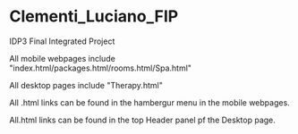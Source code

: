 # Clementi_Luciano_FIP

 IDP3 Final Integrated Project
 
All mobile webpages include "index.html/packages.html/rooms.html/Spa.html"

All desktop pages include "Therapy.html"

All .html links can be found in the hambergur menu in the mobile webpages.

All.html links can be found in the top Header panel pf the Desktop page.
